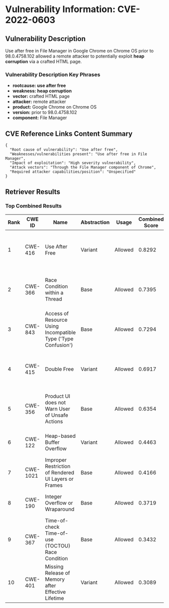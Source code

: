 # Vulnerability Information: CVE-2022-0603

## Vulnerability Description
Use after free in File Manager in Google Chrome on Chrome OS prior to 98.0.4758.102 allowed a remote attacker to potentially exploit **heap corruption** via a crafted HTML page.

### Vulnerability Description Key Phrases
- **rootcause:** **use after free**
- **weakness:** **heap corruption**
- **vector:** crafted HTML page
- **attacker:** remote attacker
- **product:** Google Chrome on Chrome OS
- **version:** prior to 98.0.4758.102
- **component:** File Manager

## CVE Reference Links Content Summary
```
{
  "Root cause of vulnerability": "Use after free",
  "Weaknesses/vulnerabilities present": "Use after free in File Manager",
  "Impact of exploitation": "High severity vulnerability",
  "Attack vectors": "Through the File Manager component of Chrome",
  "Required attacker capabilities/position": "Unspecified"
}
```

## Retriever Results

### Top Combined Results

| Rank | CWE ID | Name | Abstraction | Usage | Combined Score | Retrievers | Individual Scores |
|------|--------|------|-------------|-------|---------------|------------|-------------------|
| 1 | CWE-416 | Use After Free | Variant | Allowed | 0.8292 | dense, sparse, graph | dense: 0.658, sparse: 0.482, graph: 0.821 |
| 2 | CWE-366 | Race Condition within a Thread | Base | Allowed | 0.7395 | dense, sparse, graph | dense: 0.585, sparse: 0.403, graph: 0.604 |
| 3 | CWE-843 | Access of Resource Using Incompatible Type ('Type Confusion') | Base | Allowed | 0.7294 | dense, sparse, graph | dense: 0.523, sparse: 0.387, graph: 0.688 |
| 4 | CWE-415 | Double Free | Variant | Allowed | 0.6917 | dense, sparse, graph | dense: 0.538, sparse: 0.334, graph: 0.808 |
| 5 | CWE-356 | Product UI does not Warn User of Unsafe Actions | Base | Allowed | 0.6354 | dense, sparse, graph | dense: 0.544, sparse: 0.259, graph: 0.602 |
| 6 | CWE-122 | Heap-based Buffer Overflow | Variant | Allowed | 0.4463 | dense, sparse | dense: 0.552, sparse: 0.362 |
| 7 | CWE-1021 | Improper Restriction of Rendered UI Layers or Frames | Base | Allowed | 0.4166 | dense, sparse | dense: 0.540, sparse: 0.256 |
| 8 | CWE-190 | Integer Overflow or Wraparound | Base | Allowed | 0.3719 | sparse, graph | sparse: 0.274, graph: 0.602 |
| 9 | CWE-367 | Time-of-check Time-of-use (TOCTOU) Race Condition | Base | Allowed | 0.3432 | dense, sparse | dense: 0.518, sparse: 0.147 |
| 10 | CWE-401 | Missing Release of Memory after Effective Lifetime | Variant | Allowed | 0.3089 | dense, sparse | dense: 0.506, sparse: 0.142 |

